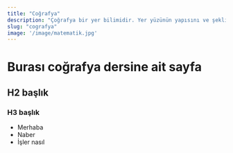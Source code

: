 ```yaml
---
title: "Coğrafya"
description: "Çoğrafya bir yer bilimidir. Yer yüzünün yapısını ve şeklini inceler."
slug: "cografya"
image: '/image/matematik.jpg'
---
```

# Burası coğrafya dersine ait sayfa
## H2 başlık
### H3 başlık

- Merhaba
- Naber
- İşler nasıl
